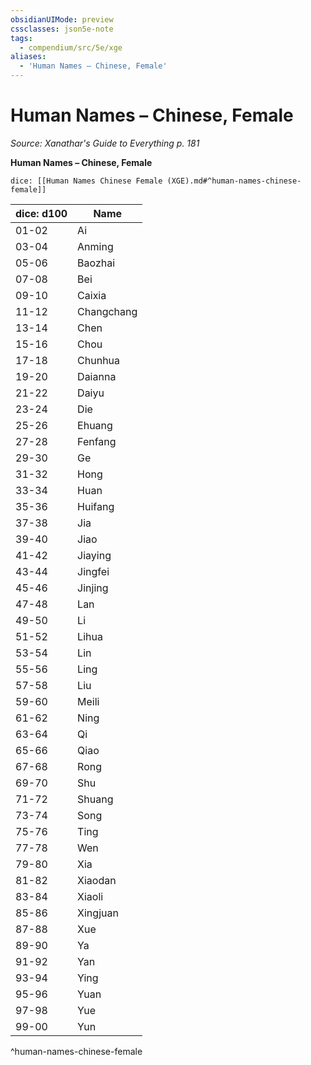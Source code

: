 ```yaml
---
obsidianUIMode: preview
cssclasses: json5e-note
tags:
  - compendium/src/5e/xge
aliases:
  - 'Human Names – Chinese, Female'
---
```

# Human Names – Chinese, Female
*Source: Xanathar's Guide to Everything p. 181* 

**Human Names – Chinese, Female**

`dice: [[Human Names Chinese Female (XGE).md#^human-names-chinese-female]]`

| dice: d100 | Name |
|------------|------|
| 01-02 | Ai |
| 03-04 | Anming |
| 05-06 | Baozhai |
| 07-08 | Bei |
| 09-10 | Caixia |
| 11-12 | Changchang |
| 13-14 | Chen |
| 15-16 | Chou |
| 17-18 | Chunhua |
| 19-20 | Daianna |
| 21-22 | Daiyu |
| 23-24 | Die |
| 25-26 | Ehuang |
| 27-28 | Fenfang |
| 29-30 | Ge |
| 31-32 | Hong |
| 33-34 | Huan |
| 35-36 | Huifang |
| 37-38 | Jia |
| 39-40 | Jiao |
| 41-42 | Jiaying |
| 43-44 | Jingfei |
| 45-46 | Jinjing |
| 47-48 | Lan |
| 49-50 | Li |
| 51-52 | Lihua |
| 53-54 | Lin |
| 55-56 | Ling |
| 57-58 | Liu |
| 59-60 | Meili |
| 61-62 | Ning |
| 63-64 | Qi |
| 65-66 | Qiao |
| 67-68 | Rong |
| 69-70 | Shu |
| 71-72 | Shuang |
| 73-74 | Song |
| 75-76 | Ting |
| 77-78 | Wen |
| 79-80 | Xia |
| 81-82 | Xiaodan |
| 83-84 | Xiaoli |
| 85-86 | Xingjuan |
| 87-88 | Xue |
| 89-90 | Ya |
| 91-92 | Yan |
| 93-94 | Ying |
| 95-96 | Yuan |
| 97-98 | Yue |
| 99-00 | Yun |
^human-names-chinese-female
